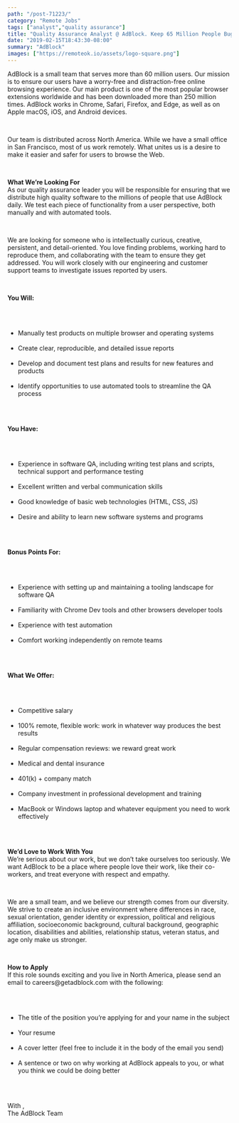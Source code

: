 ```yaml
---
path: "/post-71223/"
category: "Remote Jobs"
tags: ["analyst","quality assurance"]
title: "Quality Assurance Analyst @ AdBlock. Keep 65 Million People Bug free"
date: "2019-02-15T18:43:30-08:00"
summary: "AdBlock"
images: ["https://remoteok.io/assets/logo-square.png"]
---
```


<p>AdBlock is a small team that serves more than 60 million users. Our mission is to ensure our users have a worry-free and distraction-free online browsing experience. Our main product is one of the most popular browser extensions worldwide and has been downloaded more than 250 million times. AdBlock works in Chrome, Safari, Firefox, and Edge, as well as on Apple macOS, iOS, and Android devices.</p><br /><p>Our team is distributed across North America. While we have a small office in San Francisco, most of us work remotely. What unites us is a desire to make it easier and safer for users to browse the Web.</p><br /><p><strong>What We&rsquo;re Looking For</strong><br>As our&nbsp;quality assurance leader&nbsp;you will be responsible for ensuring that we distribute high quality software to the millions of people that use AdBlock daily. We test each piece of functionality from a user perspective, both manually and with automated tools.</p><br /><p>We are looking for someone who is intellectually curious, creative, persistent, and detail-oriented. You love finding problems, working hard to reproduce them, and collaborating with the team to ensure they get addressed. You will work closely with our engineering and customer support teams to investigate issues reported by users.</p><br /><p><strong>You Will:</strong></p><br /><ul><br /><li>Manually test products on multiple browser and operating systems</li><br /><li>Create clear, reproducible, and detailed issue reports</li><br /><li>Develop and document test plans and results for new features and products</li><br /><li>Identify opportunities to use automated tools to streamline the QA process</li><br /></ul><br /><p><strong>You Have:</strong></p><br /><ul><br /><li>Experience in software QA, including writing test plans and scripts, technical support and performance testing</li><br /><li>Excellent written and verbal communication skills</li><br /><li>Good knowledge of basic web technologies (HTML, CSS, JS)</li><br /><li>Desire and ability to learn new software systems and programs</li><br /></ul><br /><p><strong>Bonus Points For:</strong></p><br /><ul><br /><li>Experience with setting up and maintaining a tooling landscape for software QA</li><br /><li>Familiarity with Chrome Dev tools and other browsers developer tools&nbsp;</li><br /><li>Experience with test automation</li><br /><li>Comfort working independently on remote teams</li><br /></ul><br /><p><strong>What We Offer:</strong></p><br /><ul><br /><li>Competitive salary</li><br /><li>100% remote, flexible work: work in whatever way produces the best results</li><br /><li>Regular compensation reviews: we reward great work</li><br /><li>Medical and dental insurance</li><br /><li>401(k) + company match</li><br /><li>Company investment in professional development and training</li><br /><li>MacBook or Windows laptop and whatever equipment you need to work effectively</li><br /></ul><br /><p><strong>We&rsquo;d Love to Work With You</strong><br>We&rsquo;re serious about our work, but we don&rsquo;t take ourselves too seriously. We want AdBlock to be a place where people love their work, like their co-workers, and treat everyone with respect and empathy.</p><br /><p>We are a small team, and we believe our strength comes from our diversity. We strive to create an inclusive environment where differences in race, sexual orientation, gender identity or expression, political and religious affiliation, socioeconomic background, cultural background, geographic location, disabilities and abilities, relationship status, veteran status, and age only make us stronger.</p><br /><p><strong>How to Apply</strong><br>If this role sounds exciting and you live in North America, please send an email to careers@getadblock.com with the following:</p><br /><ul><br /><li>The title of the position you&rsquo;re applying for and your name in the subject</li><br /><li>Your resume</li><br /><li>A cover letter (feel free to include it in the body of the email you send)</li><br /><li>A sentence or two on why working at AdBlock appeals to you, or what you think we could be doing better</li><br /></ul><br /><p>With ,<br>The AdBlock Team</p>
